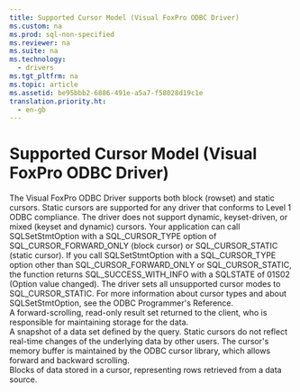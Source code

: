 ```yaml
---
title: Supported Cursor Model (Visual FoxPro ODBC Driver)
ms.custom: na
ms.prod: sql-non-specified
ms.reviewer: na
ms.suite: na
ms.technology: 
  - drivers
ms.tgt_pltfrm: na
ms.topic: article
ms.assetid: be95bbb2-6886-491e-a5a7-f58028d19c1e
translation.priority.ht: 
  - en-gb
---
```

# Supported Cursor Model (Visual FoxPro ODBC Driver)
<?xml version="1.0" encoding="utf-8"?>
<developerReferenceWithoutSyntaxDocument xmlns="http://ddue.schemas.microsoft.com/authoring/2003/5" xmlns:xlink="http://www.w3.org/1999/xlink" xmlns:xsi="http://www.w3.org/2001/XMLSchema-instance" xsi:schemaLocation="http://ddue.schemas.microsoft.com/authoring/2003/5 http://dduestorage.blob.core.windows.net/ddueschema/developer.xsd">
  <introduction>
    <para>The Visual FoxPro ODBC Driver supports both <legacyItalic>block</legacyItalic> (<legacyItalic>rowset</legacyItalic>) and <legacyItalic>static</legacyItalic> cursors. Static cursors are supported for any driver that conforms to Level 1 ODBC compliance. The driver does not support dynamic, keyset-driven, or mixed (keyset and dynamic) cursors.</para>
    <para>Your application can call <legacyLink xlink:href="76b813e3-c7dc-4bb2-a710-d2aa9dcfdc36">SQLSetStmtOption</legacyLink> with a SQL_CURSOR_TYPE option of SQL_CURSOR_FORWARD_ONLY (block cursor) or SQL_CURSOR_STATIC (static cursor).</para>
    <alert class="note">
      <para>If you call <legacyBold>SQLSetStmtOption</legacyBold> with a SQL_CURSOR_TYPE option other than SQL_CURSOR_FORWARD_ONLY or SQL_CURSOR_STATIC, the function returns SQL_SUCCESS_WITH_INFO with a SQLSTATE of 01S02 (Option value changed). The driver sets all unsupported cursor modes to SQL_CURSOR_STATIC.</para>
    </alert>
    <para>For more information about cursor types and about <legacyBold>SQLSetStmtOption</legacyBold>, see the <legacyLink xlink:href="b33c3c43-ae66-44a3-be17-9cd82624dd96">ODBC Programmer's Reference</legacyLink>.</para>
  </introduction>
  <section>
    <title>block cursor</title>
    <content>
      <para>A forward-scrolling, read-only result set returned to the client, who is responsible for maintaining storage for the data.</para>
    </content>
  </section>
  <section>
    <title>static cursor</title>
    <content>
      <para>A snapshot of a data set defined by the query. Static cursors do not reflect real-time changes of the underlying data by other users. The cursor's memory buffer is maintained by the ODBC cursor library, which allows forward and backward scrolling.</para>
    </content>
  </section>
  <section>
    <title>rowset</title>
    <content>
      <para>Blocks of data stored in a cursor, representing rows retrieved from a data source.</para>
    </content>
  </section>
  <relatedTopics />
</developerReferenceWithoutSyntaxDocument>